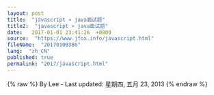 ```yaml
---
layout: post
title:  "javascript » java面试题"
title2:  "javascript » java面试题"
date:   2017-01-01 23:41:26  +0800
source:  "https://www.jfox.info/javascript.html"
fileName:  "20170100386"
lang:  "zh_CN"
published: true
permalink: "2017/javascript.html"
---
```

{% raw %}
By Lee - Last updated: 星期四, 五月 23, 2013
{% endraw %}